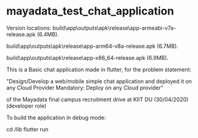 # mayadata_test_chat_application

Version locations:
 build\app\outputs\apk\release\app-armeabi-v7a-release.apk (6.4MB).
 
 build\app\outputs\apk\release\app-arm64-v8a-release.apk (6.7MB).
 
 build\app\outputs\apk\release\app-x86_64-release.apk (6.9MB).
 
This is a Basic chat application made in flutter, for the problem statement:

 "Design/Develop a web/mobile simple chat application and deployed it on any Cloud Provider
 Mandatory: Deploy on any Cloud provider"

of the Mayadata final campus recruitment drive at KIIT DU (30/04/2020) (developer role)


To build the application in debug mode:

 cd /lib
 flutter run
